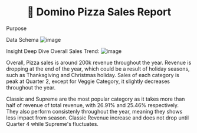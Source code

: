 **<h1 align = "center">🍕
Domino Pizza Sales Report  </h1>**

Purpose


Data Schema
![image](https://github.com/user-attachments/assets/e3a52e4d-744a-485d-80f8-68461bedee21)


Insight Deep Dive
Overall Sales Trend:
![image](https://github.com/user-attachments/assets/a79445ff-b3ef-4521-b862-1b00d1acbb88)


Overall, Pizza sales is around 200k revenue throughout the year. Revenue is dropping at the end of the year, which could be a result of holiday seasons, such as Thanksgiving and Christmas holiday. 
Sales of each category is peak at Quarter 2, except for Veggie Category, it slightly decreases throughout the year.

Classic and Supreme are the most popular category as it takes more than half of revenue of total revenue, with 26.91% and 25.46% respectively. They also perform consistenly throughout the year, meaning they shows less impact from season. Classic Revenue increase and does not drop until Quarter 4 while Supreme's fluctuates.

